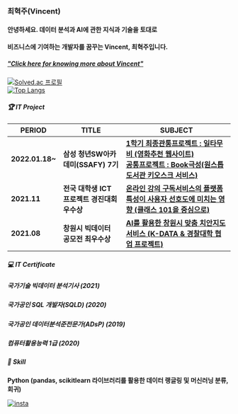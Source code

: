 ### 최혁주(Vincent) 
#### 안녕하세요. 데이터 분석과 AI에 관한 지식과 기술을 토대로
#### 비즈니스에 기여하는 개발자를 꿈꾸는 Vincent, 최혁주입니다.
##### ["Click here for knowing more about Vincent"](https://aboutvincent.notion.site/Vincent-c6094829a16f49d99abe2bc76ade9b10)

[![Solved.ac 프로필](http://mazassumnida.wtf/api/mini/generate_badge?boj=chj5356)](https://solved.ac/chj5356)
<br>
[![Top Langs](https://github-readme-stats.vercel.app/api/top-langs/?username=spaceforvincent&layout=compact)](https://github.com/spaceforvincent/github-readme-stats)

##### 🏆 IT Project  

| PERIOD | TITLE | SUBJECT |
| ------- | ------- | -------|
| **2022.01.18~** | **삼성 청년SW아카데미(SSAFY) 7기** | [**1학기 최종관통프로젝트 : 일타무비 (영화추천 웹사이트)**](https://github.com/spaceforvincent/2022-Project-OneHitMovie) </br> [**공통프로젝트 : Book극성(원스톱 도서관 키오스크 서비스)**](https://github.com/spaceforvincent/2022-Project-Book)|
| **2021.11** | **전국 대학생 ICT 프로젝트 경진대회 우수상** | [**온라인 강의 구독서비스의 플랫폼 특성이 사용자 선호도에 미치는 영향 (클래스 101을 중심으로)**](https://github.com/spaceforvincent/2021-Project-ICT) |
| **2021.08** | **창원시 빅데이터 공모전 최우수상** | [**AI를 활용한 창원시 맞춤 치안지도 서비스 (K-DATA & 경찰대학 협업 프로젝트)**](https://github.com/spaceforvincent/2021-Project-Police) |

##### 💻 IT Certificate  

##### 국가기술 빅데이터 분석기사 (2021)
##### 국가공인 SQL 개발자(SQLD) (2020)
##### 국가공인 데이터분석준전문가(ADsP) (2019)
##### 컴퓨터활용능력 1급 (2020)


##### 🧩 Skill  

**Python (pandas, scikitlearn 라이브러리를 활용한 데이터 랭글링 및 머신러닝 분류, 회귀)**    

[![insta](https://img.shields.io/badge/Instagram-ff69b4?style=for-the-badge&logo=instagram&logoColor=white&link=https://www.instagram.com/caesium_y/)](https://www.instagram.com/vct_c/)
